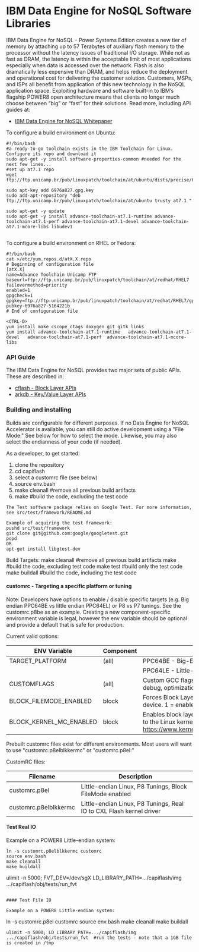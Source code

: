 IBM Data Engine for NoSQL Software Libraries
============================================

IBM Data Engine for NoSQL - Power Systems Edition creates a new tier of memory by attaching up to 57 Terabytes of auxiliary flash memory to the processor without the latency issues of traditional I/O storage. While not as fast as DRAM, the latency is within the acceptable limit of most applications especially when data is accessed over the network. Flash is also dramatically less expensive than DRAM, and helps reduce the deployment and operational cost for delivering the customer solution. Customers, MSPs, and ISPs all benefit from application of this new technology in the NoSQL application space. Exploiting hardware and software built-in to IBM’s flagship POWER8 open architecture means that clients no longer much choose between “big” or “fast” for their solutions.
Read more, including API guides at:

* [IBM Data Engine for NoSQL Whitepaper](http://ibm.biz/capiflash)

To configure a build environment on Ubuntu:
```
#!/bin/bash
#a ready-to-go toolchain exists in the IBM Toolchain for Linux. Configure its repo and download it
sudo apt-get -y install software-properties-common #needed for the next few lines...
#set up at7.1 repo
wget ftp://ftp.unicamp.br/pub/linuxpatch/toolchain/at/ubuntu/dists/precise/6976a827.gpg.key

sudo apt-key add 6976a827.gpg.key
sudo add-apt-repository "deb ftp://ftp.unicamp.br/pub/linuxpatch/toolchain/at/ubuntu trusty at7.1 "

sudo apt-get -y update
sudo apt-get -y install advance-toolchain-at7.1-runtime advance-toolchain-at7.1-perf advance-toolchain-at7.1-devel advance-toolchain-at7.1-mcore-libs libudev1
 
```

To configure a build environment on RHEL or Fedora:
```
#!/bin/bash
cat >/etc/yum.repos.d/atX.X.repo
# Beginning of configuration file
[atX.X]
name=Advance Toolchain Unicamp FTP
baseurl=ftp://ftp.unicamp.br/pub/linuxpatch/toolchain/at/redhat/RHEL7
failovermethod=priority
enabled=1
gpgcheck=1
gpgkey=ftp://ftp.unicamp.br/pub/linuxpatch/toolchain/at/redhat/RHEL7/gpg-pubkey-6976a827-5164221b
# End of configuration file

<CTRL-D>
yum install make cscope ctags doxygen git gitk links
yum install advance-toolchain-at7.1-runtime   advance-toolchain-at7.1-devel   advance-toolchain-at7.1-perf  advance-toolchain-at7.1-mcore-libs

```

### API Guide
The IBM Data Engine for NoSQL provides two major sets of public APIs. These are described in:
- [cflash - Block Layer APIs](src/block/README.md)
- [arkdb - Key/Value Layer APIs](src/kv/README.md)


### Building and installing

Builds are configurable for different purposes. If no Data Engine for NoSQL Accelerator is available, you can still do active development using a "File Mode." See below for how to select the mode. Likewise, you may also select the endianness of your code (if needed).

As a developer, to get started:
1. clone the repository
2. cd capiflash
3. select a customrc file (see below)
4. source env.bash
5. make cleanall #remove all previous build artifacts
6. make          #build the code, excluding the test code

```
The Test software package relies on Google Test. For more information, see src/test/framework/README.md

Example of acquiring the test framework:
pushd src/test/framework
git clone git@github.com:google/googletest.git
popd
OR
apt-get install libgtest-dev

```
Build Targets:
make cleanall    #remove all previous build artifacts
make             #build the code, excluding test code
make test        #build only the test code
make buildall    #build the code, including the test code

#### customrc - Targeting a specific platform or tuning

Note: Developers have options to enable / disable specific targets (e.g. Big endian PPC64BE vs little endian PPC64EL) or P8 vs P7 tunings. See the customrc.p8be as an example. Creating a new component-specific environment variable is legal, however the env variable should be optional and provide a default that is safe for production.

Current valid options:

ENV Variable            | Component | Usage (BOLD = default) 
----------------------- | --------- | ------------------------
TARGET_PLATFORM         | (all)     | PPC64BE - Big-Endian Structures
                        |           | PPC64LE - Little-Endian Structures
CUSTOMFLAGS             | (all)     | Custom GCC flags. Used typically to enable P8 or P7 tunings, debug, optimization, etc.
BLOCK_FILEMODE_ENABLED  | block     | Forces Block Layer to redirect all IO to a file instead of a CAPI device. 1 = enabled, 0 = disabled
BLOCK_KERNEL_MC_ENABLED | block     | Enables block layer to communicate with cxlflash driver built in to the Linux kernel. For more information, see https://www.kernel.org/doc/Documentation/powerpc/cxlflash.txt


Prebuilt customrc files exist for different environments. Most users will want to use "customrc.p8elblkkermc" or "customrc.p8el:"

CustomRC files:

Filename                | Description
----------------------- | -------------------------------------
customrc.p8el           | Little-endian Linux, P8 Tunings, Block FileMode enabled
customrc.p8elblkkermc   | Little-endian Linux, P8 Tunings, Real IO to CXL Flash kernel driver

#### Test Real IO

Example on a POWER8 Little-endian system:
```
ln -s customrc.p8elblkkermc customrc
source env.bash
make cleanall
make buildall
```
ulimit -n 5000; FVT_DEV=/dev/sgX LD_LIBRARY_PATH=.../capiflash/img .../capiflash/obj/tests/run_fvt
```

#### Test File IO

Example on a POWER8 Little-endian system:
```
ln -s customrc.p8el customrc
source env.bash
make cleanall
make buildall
```
ulimit -n 5000; LD_LIBRARY_PATH=.../capiflash/img .../capiflash/obj/tests/run_fvt  #run the tests - note that a 1GB file is created in /tmp
